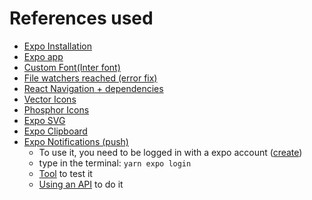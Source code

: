 # References used
* [Expo Installation](https://docs.expo.dev/get-started/installation/)
* [Expo app](https://play.google.com/store/apps/details?id=host.exp.exponent)
* [Custom Font(Inter font)]([www.google.com](https://docs.expo.dev/guides/using-custom-fonts/#using-a-google-font))
* [File watchers reached (error fix)](https://stackoverflow.com/questions/55763428/react-native-error-enospc-system-limit-for-number-of-file-watchers-reached)
* [React Navigation + dependencies](https://reactnavigation.org/docs/getting-started#installation)
* [Vector Icons](https://oblador.github.io/react-native-vector-icons/)
* [Phosphor Icons](https://github.com/duongdev/phosphor-react-native)
* [Expo SVG](https://docs.expo.dev/versions/latest/sdk/svg/)
* [Expo Clipboard](https://docs.expo.dev/versions/latest/sdk/clipboard/#installation)
* [Expo Notifications (push)](https://docs.expo.dev/versions/latest/sdk/notifications/#installation)
  * To use it, you need to be logged in with a expo account ([create](https://expo.dev/signup))
  * type in the terminal: ```yarn expo login```
  * [Tool](https://expo.dev/notifications) to test it
  * [Using an API](https://docs.expo.dev/push-notifications/sending-notifications/#http2-api) to do it
